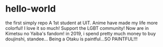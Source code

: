 # hello-world
the first simply repo
A 1st student at UIT.
Anime have made my life more colorful! I love it so much!
Support the LGBT community!
Now are in Kimetsu no Yaiba's fandom!
in 2019, i spend pretty much money to buy doujinshi, standee... Being a Otaku is paintful...SO PAINTFUL!!!
